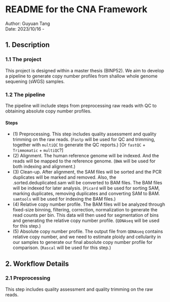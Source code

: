 # README for the CNA Framework
Author: Guyuan Tang  
Date: 2023/10/16 - 

## 1. Description 
### 1.1 The project
This project is designed within a master thesis (BINP52). We aim to develop a pipeline to generate copy number profiles from shallow whole genome sequening (sWGS) samples.  

### 1.2 The pipeline
The pipeline will include steps from preprocessing raw reads with QC to obtaining absolute copy number profiles.  
#### Steps
- (1) Preprocessing. This step includes quality assessment and quality trimming on the raw reads. (`Fastp` will be used for QC and trimming, together with `multiQC` to generate the QC reports.) [Or `fastQC` + `Trimmomatic` + `multiQC`?]
- (2) Alignment. The human reference genome will be indexed. And the reads will be mapped to the reference genome. (`BWA` will be used for both indexing and alignment.)
- (3) Clean-up. After alignment, the SAM files will be sorted and the PCR duplicates will be marked and removed. Also, the .sorted.deduplicated.sam will be converted to BAM files. The BAM files will be indexed for later analysis. (`Picard` will be used for sorting SAM, marking duplicates, removing duplicates and converting SAM to BAM. `samtools` will be used for indexing the BAM files.)
- (4) Relative copy number profile. The BAM files will be analyzed through fixed-size binning, filtering, correction, normalization to generate the read counts per bin. This data will then used for segmentation of bins and generating the relative copy number profile. (`QDNAseq` will be used for this step.)
- (5) Absolute copy number profile. The output file from `QDNAseq` contains relative copy number, and we need to estimate ploidy and cellularity in our samples to generate our final absolute copy number profile for comparison. (`Rascal` will be used for this step.)

## 2. Workflow Details
### 2.1 Preprocessing
This step includes quality assessment and quality trimming on the raw reads.